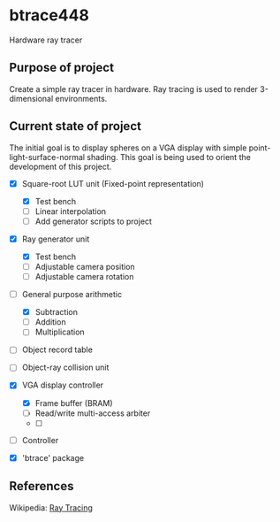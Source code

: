 # btrace448
Hardware ray tracer

## Purpose of project

Create a simple ray tracer in hardware. Ray tracing is used to render 3-dimensional environments.

## Current state of project

The initial goal is to display spheres on a VGA display with simple point-light-surface-normal shading. This goal is being used to orient the development of this project.

- [x] Square-root LUT unit (Fixed-point representation)
  - [x] Test bench
  - [ ] Linear interpolation
  - [ ] Add generator scripts to project
- [x] Ray generator unit
  - [x] Test bench
  - [ ] Adjustable camera position
  - [ ] Adjustable camera rotation
- [ ] General purpose arithmetic
  - [x] Subtraction
  - [ ] Addition
  - [ ] Multiplication
- [ ] Object record table
- [ ] Object-ray collision unit
- [x] VGA display controller
  - [x] Frame buffer (BRAM)
  - [ ] Read/write multi-access arbiter
  - [ ] 
- [ ] Controller
- [x] 'btrace' package


## References

Wikipedia: [Ray Tracing](https://en.wikipedia.org/wiki/Ray_tracing_(graphics))
